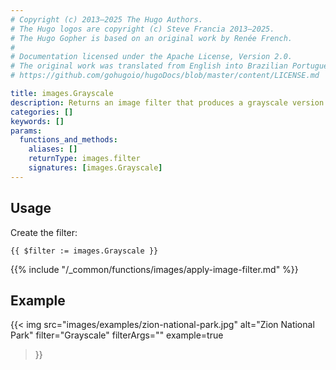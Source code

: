 ```yaml
---
# Copyright (c) 2013–2025 The Hugo Authors.
# The Hugo logos are copyright (c) Steve Francia 2013–2025.
# The Hugo Gopher is based on an original work by Renée French.
#
# Documentation licensed under the Apache License, Version 2.0.
# The original work was translated from English into Brazilian Portuguese.
# https://github.com/gohugoio/hugoDocs/blob/master/content/LICENSE.md

title: images.Grayscale
description: Returns an image filter that produces a grayscale version of an image.
categories: []
keywords: []
params:
  functions_and_methods:
    aliases: []
    returnType: images.filter
    signatures: [images.Grayscale]
---
```


## Usage

Create the filter:

```go-html-template
{{ $filter := images.Grayscale }}
```

{{% include "/_common/functions/images/apply-image-filter.md" %}}

## Example

{{< img
  src="images/examples/zion-national-park.jpg"
  alt="Zion National Park"
  filter="Grayscale"
  filterArgs=""
  example=true
>}}
